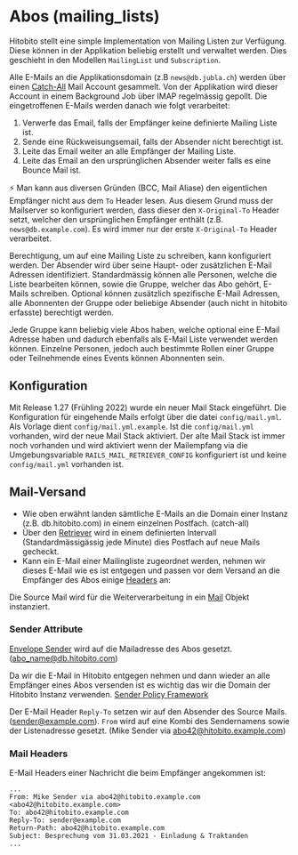 # Abos (mailing_lists)

Hitobito stellt eine simple Implementation von Mailing Listen zur Verfügung.
Diese können in der Applikation beliebig erstellt und verwaltet werden. Dies
geschieht in den Modellen `MailingList` und `Subscription`.

Alle E-Mails an die Applikationsdomain (z.B `news@db.jubla.ch`) werden über
einen [Catch-All](https://de.wikipedia.org/wiki/Catch-All) Mail Account gesammelt. Von der Applikation wird dieser Account
in einem Background Job über IMAP regelmässig gepollt. Die eingetroffenen
E-Mails werden danach wie folgt verarbeitet:

1. Verwerfe das Email, falls der Empfänger keine definierte Mailing Liste ist.
2. Sende eine Rückweisungsemail, falls der Absender nicht berechtigt ist.
3. Leite das Email weiter an alle Empfänger der Mailing Liste.
4. Leite das Email an den ursprünglichen Absender weiter falls es eine Bounce Mail ist.

⚡ Man kann aus diversen Gründen (BCC, Mail Aliase) den eigentlichen Empfänger
nicht aus dem `To` Header lesen. Aus diesem Grund muss der Mailserver so konfiguriert 
werden, dass dieser den `X-Original-To` Header setzt, welcher den ursprünglichen Empfänger enthält
(z.B. `news@db.example.com`). Es wird immer nur der erste `X-Original-To` Header
verarbeitet.

Berechtigung, um auf eine Mailing Liste zu schreiben, kann konfiguriert werden.
Der Absender wird über seine Haupt- oder zusätzlichen E-Mail Adressen
identifiziert. Standardmässig können alle Personen, welche die Liste bearbeiten
können, sowie die Gruppe, welcher das Abo gehört, E-Mails schreiben. Optional
können zusätzlich spezifische E-Mail Adressen, alle Abonnenten der Gruppe oder
beliebige Absender (auch nicht in hitobito erfasste) berechtigt werden.

Jede Gruppe kann beliebig viele Abos haben, welche optional eine E-Mail Adresse
haben und dadurch ebenfalls als E-Mail Liste verwendet werden können. Einzelne
Personen, jedoch auch bestimmte Rollen einer Gruppe oder Teilnehmende eines
Events können Abonnenten sein.

## Konfiguration

Mit Release 1.27 (Frühling 2022) wurde ein neuer Mail Stack eingeführt. Die Konfiguration für eingehende Mails erfolgt über die datei `config/mail.yml`. Als Vorlage dient `config/mail.yml.example`. Ist die `config/mail.yml` vorhanden, wird der neue Mail Stack aktiviert. 
Der alte Mail Stack ist immer noch vorhanden und wird aktiviert wenn der Mailempfang via die Umgebungsvariable `RAILS_MAIL_RETRIEVER_CONFIG` konfiguriert ist und keine `config/mail.yml` vorhanden ist. 

## Mail-Versand

* Wie oben erwähnt landen sämtliche E-Mails an die Domain einer Instanz (z.B. db.hitobito.com) in einem einzelnen Postfach. (catch-all)
* Über den [Retriever](https://github.com/hitobito/hitobito/blob/master/app/domain/mailing_lists/bulk_mail/retriever.rb) wird in einem definierten Intervall (Standardmässigässig jede Minute) dies Postfach auf neue Mails gecheckt. 
* Kann ein E-Mail einer Mailingliste zugeordnet werden, nehmen wir dieses E-Mail wie es ist entgegen und passen vor dem Versand an die Empfänger des Abos einige [Headers](https://github.com/hitobito/hitobito/tree/master/app/domain/messages#bulkmail-dispatch) an:

Die Source Mail wird für die Weiterverarbeitung in ein [Mail](https://rubygems.org/gems/mail) Objekt instanziert.

### Sender Attribute

[Envelope Sender](https://de.wikipedia.org/wiki/Envelope_Sender) wird auf die Mailadresse des Abos gesetzt. (abo_name@db.hitobito.com)

Da wir die E-Mail in Hitobito entgegen nehmen und dann wieder an alle Empfänger eines Abos versenden ist es wichtig das wir die Domain der Hitobito Instanz verwenden. [Sender Policy Framework](https://de.wikipedia.org/wiki/Sender_Policy_Framework)

Der E-Mail Header `Reply-To` setzen wir auf den Absender des Source Mails. (sender@example.com). `From` wird auf eine Kombi des Sendernamens sowie der Listenadresse gesetzt. (Mike Sender via abo42@hitobito.example.com)

### Mail Headers

E-Mail Headers einer Nachricht die beim Empfänger angekommen ist:

```
...
From: Mike Sender via abo42@hitobito.example.com <abo42@hitobito.example.com>
To: abo42@hitobito.example.com
Reply-To: sender@example.com
Return-Path: abo42@hitobito.example.com
Subject: Besprechung vom 31.03.2021 - Einladung & Traktanden
...
```

